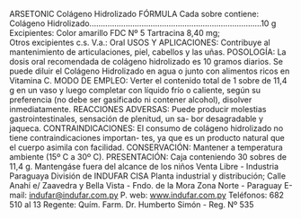 ARSETONIC
Colágeno Hidrolizado
FÓRMULA
Cada sobre contiene:
Colágeno Hidrolizado............................................................................10 g
Excipientes: Color amarillo FDC Nº 5 Tartracina 8,40 mg;  
Otros excipientes c.s.
V.a.: Oral
USOS Y APLICACIONES: 
Contribuye al mantenimiento de articulaciones, piel, cabellos y las uñas.
POSOLOGÍA: 
La dosis oral recomendada de colágeno hidrolizado es 10 gramos diarios. 
Se puede diluir el Colágeno Hidrolizado en agua o junto con alimentos ricos 
en Vitamina C.
MODO DE EMPLEO: 
Verter el contenido total de 1 sobre de 11,4 g en un vaso y luego completar 
con líquido frío o caliente, según su preferencia (no debe ser gasificado ni 
contener alcohol), disolver inmediatamente.
REACCIONES ADVERSAS: 
Puede producir molestias gastrointestinales, sensación de plenitud, un sa-
bor desagradable y jaqueca.
CONTRAINDICACIONES: 
El consumo de colágeno hidrolizado no tiene contraindicaciones importan-
tes, ya que es un producto natural que el cuerpo asimila con facilidad.
CONSERVACIÓN: 
Mantener a temperatura ambiente (15º C a 30º C).
PRESENTACIÓN:
Caja conteniendo 30 sobres de 11,4 g.
Mantengáse fuera del alcance de los niños
Venta Libre - Industria Paraguaya
División de INDUFAR CISA
Planta industrial y distribución;
Calle Anahí e/ Zaavedra y 
Bella Vista - Fndo. de la Mora
Zona Norte - Paraguay
E-mail: indufar@indufar.com.py
P. web: www.indufar.com.py
Teléfonos: 682 510 al 13
Regente: Quím. Farm.
Dr. Humberto Simón - Reg. Nº 535